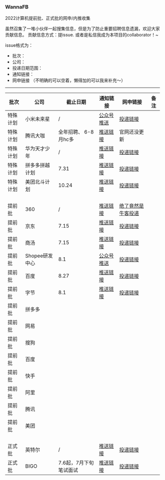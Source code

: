 ### WannaFB

2022计算机提前批、正式批的网申/内推收集


虽然召集了一堆小伙伴一起搜集信息，但是为了防止重要招聘信息遗漏，欢迎大家贡献信息。
贡献信息方式：提issue. 或者是私信我成为本项目的collaborator！~

issue格式为：
* 批次：
* 公司：
* 投递日期范围：
* 通知链接：
* 网申链接
（不明确的可以空着，懒得加的可以我来补充～）


-----------------------------------------------------------------------------------------------------------------------------------------------------------



| 批次   | 公司   | 截止日期  | 通知链接                                          | 网申链接                          | 备注|
| ------ | ------ | --------- | ------------------------------------------------- | --------------------------------- | --------------------------------- |
| 特殊计划 | 小米未来星 | / |[公众号推送](https://mp.weixin.qq.com/s?__biz=MzU5ODI4OTgwNA==&mid=2247490385&idx=1&sn=e203133a5d6e282890cee90a8c9f05b2&chksm=fe4727b2c930aea4126cac05392317003366296f6a473dc2be0edded26906e5327b94e6b869b&mpshare=1&scene=23&srcid=0630L6RHY8YvmWCsjfZBsDiT&sharer_sharetime=1625022482434&sharer_shareid=59332ea7c33ee752808701f0287171ae#rd)| [投递链接](https://app.mokahr.com/campus_apply/xiaomi/286?code=081GeLll2U0tj74KEaml2zcf4G0GeLlH&state=personalCenter#/jobs?project=100006406&page=1)   |
| 特殊计划 | 腾讯大咖 |全年招聘、 6-8月hc多 | [推送链接](https://join.qq.com/news_detail.html?id=248) |  官网还没更新 |
| 特殊计划 | 华为天才少年 | / | [推送链接](https://career.huawei.com/reccampportal/portal5/newsInfo_11.html)  |   [投递链接](https://career.huawei.com/reccampportal/portal5/topminds.html)  | 
| 特殊计划 | 拼多多拼越计划 | 7.31 | [推送链接](https://mp.weixin.qq.com/s/0yAbRdp8HjTIpYi_AhQAUg)  |   [投递链接](https://careers.pinduoduo.com/campus/grad?name=&type=fullTime&recruitType=&job=technology)  | 
| 特殊计划 | 美团北斗计划 | 10.24 | [推送链接](https://mp.weixin.qq.com/s/YSQWGBzr3CpNR-vbth29pQ)  |   [投递链接](https://campus.meituan.com/beidou)  | 
|  |  | |  |   |
|  |  | |  |   |
|  |  | |  |   |
|  |  | |  |   |
| 提前批 | 360 | / | [推送链接](https://mp.weixin.qq.com/s/CYeQvOjAt-IY0lld6M5slw) | [绝了竟然是牛客投递](https://www.nowcoder.com/careers/360/65521)       |
| 提前批 | 京东   | 7.15 | [推送链接](https://mp.weixin.qq.com/s/WN4H42Bg-_jxrZf2tEzfZg) | [投递链接](https://campus.jd.com/#/)          |
| 提前批 | 商汤 | 7.15| [推送链接](https://mp.weixin.qq.com/s/OQ7uxWnZ9U6DbRDSk9zcmQ) | [投递链接](https://hr.sensetime.com/SU604c56f9bef57c3d1a752c60/pb/school.html)  |
| 提前批 | Shopee研发中心   | 8.1 | [公众号推送](https://mp.weixin.qq.com/s?__biz=MzU0MjgzMDAxOA==&mid=2247491532&idx=1&sn=c25d07b21ee859198165b60612c4defb&chksm=fb15e361cc626a77a1b994e329e50c97e633471a9c30a86212d06a21eb883bf9d4f3fb33b6d2&mpshare=1&scene=23&srcid=06224Pj5DKVLQ67pQQyLqWOp&sharer_sharetime=1624354855575&sharer_shareid=59332ea7c33ee752808701f0287171ae#rd) | [投递链接](https://app.mokahr.com/campus_apply/shopee/2962#/)         |
| 提前批 | 百度 | 8.27  | [推送链接](https://mp.weixin.qq.com/s/LaRfwr33G0rXnjzekl8wsQ) | [投递链接](https://talent.baidu.com/external/baidu/campus.html#/jobList) |
| 提前批 | 字节 | 8.1 | [推送链接](https://mp.weixin.qq.com/s/BE3a5_SCKNuxsGtrHC1pIw) | [投递链接](https://jobs.bytedance.com/campus/?spread=728BR6V) |
| 提前批 | 拼多多 | |  |   |
| 提前批 | 网易 | |  |   |
| 提前批 | 搜狗 | |  |   |
| 提前批 | 百度 | |  |   |
| 提前批 | 快手 | |  |   |
| 提前批 | 阿里 | |  |   |
| 提前批 | 腾讯 | |  |   |
| 提前批 | 美团 | |  |   |
|  |  | |  |   |
|  |  | |  |   |
|  |  | |  |   |
|  |  | |  |   |
| 正式批 | 英特尔 | /  | [推送链接](https://mp.weixin.qq.com/s/CNbisnPXWzWSekowf0PBxw) | [投递链接](https://chinacampus.jobs.intel.cn) |
| 正式批 | BIGO | 7.6起，7月下旬笔试面试  | [推送链接](https://mp.weixin.qq.com/s/lY1lL1F7mq8hCO_BD8EZxQ) | [投递链接](https://app.mokahr.com/campus_apply/bigo/1018?sourceToken=54b80ee498e4fbea391a2a0c46885c72#/?anchorName=default_banner&sourceToken=) |
